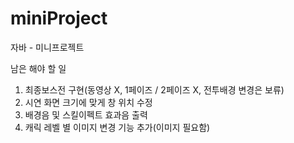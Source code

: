 # miniProject
자바 - 미니프로젝트

남은 해야 할 일
1. 최종보스전 구현(동영상 X, 1페이즈 / 2페이즈 X, 전투배경 변경은 보류)
2. 시연 화면 크기에 맞게 창 위치 수정
3. 배경음 및 스킬이펙트 효과음 출력
4. 캐릭 레벨 별 이미지 변경 기능 추가(이미지 필요함)

